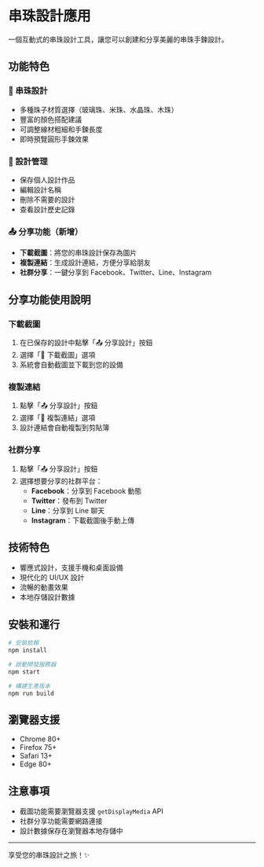 # 串珠設計應用

一個互動式的串珠設計工具，讓您可以創建和分享美麗的串珠手鍊設計。

## 功能特色

### 🎨 串珠設計
- 多種珠子材質選擇（玻璃珠、米珠、水晶珠、木珠）
- 豐富的顏色搭配建議
- 可調整線材粗細和手鍊長度
- 即時預覽圓形手鍊效果

### 💾 設計管理
- 保存個人設計作品
- 編輯設計名稱
- 刪除不需要的設計
- 查看設計歷史記錄

### 📤 分享功能（新增）
- **下載截圖**：將您的串珠設計保存為圖片
- **複製連結**：生成設計連結，方便分享給朋友
- **社群分享**：一鍵分享到 Facebook、Twitter、Line、Instagram

## 分享功能使用說明

### 下載截圖
1. 在已保存的設計中點擊「📤 分享設計」按鈕
2. 選擇「📸 下載截圖」選項
3. 系統會自動截圖並下載到您的設備

### 複製連結
1. 點擊「📤 分享設計」按鈕
2. 選擇「🔗 複製連結」選項
3. 設計連結會自動複製到剪貼簿

### 社群分享
1. 點擊「📤 分享設計」按鈕
2. 選擇想要分享的社群平台：
   - **Facebook**：分享到 Facebook 動態
   - **Twitter**：發布到 Twitter
   - **Line**：分享到 Line 聊天
   - **Instagram**：下載截圖後手動上傳

## 技術特色

- 響應式設計，支援手機和桌面設備
- 現代化的 UI/UX 設計
- 流暢的動畫效果
- 本地存儲設計數據

## 安裝和運行

```bash
# 安裝依賴
npm install

# 啟動開發服務器
npm start

# 構建生產版本
npm run build
```

## 瀏覽器支援

- Chrome 80+
- Firefox 75+
- Safari 13+
- Edge 80+

## 注意事項

- 截圖功能需要瀏覽器支援 `getDisplayMedia` API
- 社群分享功能需要網路連接
- 設計數據保存在瀏覽器本地存儲中

---

享受您的串珠設計之旅！✨

